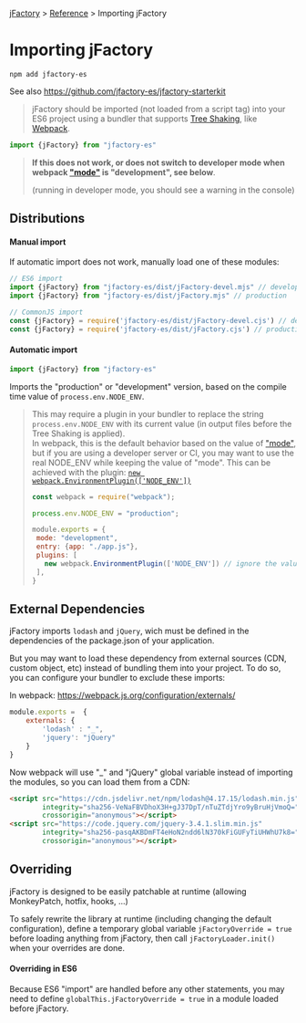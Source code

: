 [jFactory](../README.md) > [Reference](index.md) > Importing jFactory 

# Importing jFactory

```shell script
npm add jfactory-es
```

See also https://github.com/jfactory-es/jfactory-starterkit

>jFactory should be imported (not loaded from a script tag) into your ES6 project using a bundler that supports [Tree Shaking](https://developer.mozilla.org/docs/Glossary/Tree_shaking), like [Webpack](https://webpack.js.org). 

```javascript
import {jFactory} from "jfactory-es" 
```
>**If this does not work, or does not switch to developer mode when webpack ["mode"](https://webpack.js.org/configuration/mode/) is "development", see below**.
>
> (running in developer mode, you should see a warning in the console)

## Distributions

#### Manual import

If automatic import does not work, manually load one of these modules:

```javascript
// ES6 import
import {jFactory} from "jfactory-es/dist/jFactory-devel.mjs" // development
import {jFactory} from "jfactory-es/dist/jFactory.mjs" // production

// CommonJS import
const {jFactory} = require('jfactory-es/dist/jFactory-devel.cjs') // development
const {jFactory} = require('jfactory-es/dist/jFactory.cjs') // production
```

#### Automatic import  
```javascript
import {jFactory} from "jfactory-es" 
```

Imports the "production" or "development" version, based on the compile time value of `process.env.NODE_ENV`.
>This may require a plugin in your bundler to replace the string `process.env.NODE_ENV` with its current value (in output files before the Tree Shaking is applied).\
> In webpack, this is the default behavior based on the value of ["mode"](https://webpack.js.org/configuration/mode/), but if you are using a developer server or CI, you may want to use the real NODE_ENV while keeping the value of "mode". This can be achieved 
> with the plugin: [`new webpack.EnvironmentPlugin(['NODE_ENV'])`](https://webpack.js.org/plugins/environment-plugin/)
>
>```javascript
>const webpack = require("webpack");
>
>process.env.NODE_ENV = "production";  
>
>module.exports = {
>  mode: "development",
>  entry: {app: "./app.js"},
>  plugins: [
>    new webpack.EnvironmentPlugin(['NODE_ENV']) // ignore the value of "mode"
>  ],
>} 
>```

## External Dependencies

jFactory imports `lodash` and `jQuery`, wich must be defined in the dependencies of the package.json of your application.

But you may want to load these dependency from external sources (CDN, custom object, etc) instead of bundling them into your project.
To do so, you can configure your bundler to exclude these imports:

In webpack:
https://webpack.js.org/configuration/externals/
```javascript
module.exports =  {
    externals: {
        'lodash' : "_",
        'jquery': "jQuery"
    }
}
```

Now webpack will use "_" and "jQuery" global variable instead of importing the modules, so
you can load them from a CDN:

```html
<script src="https://cdn.jsdelivr.net/npm/lodash@4.17.15/lodash.min.js"
        integrity="sha256-VeNaFBVDhoX3H+gJ37DpT/nTuZTdjYro9yBruHjVmoQ="
        crossorigin="anonymous"></script>
<script src="https://code.jquery.com/jquery-3.4.1.slim.min.js"
        integrity="sha256-pasqAKBDmFT4eHoN2ndd6lN370kFiGUFyTiUHWhU7k8="
        crossorigin="anonymous"></script>
```

## Overriding

jFactory is designed to be easily patchable at runtime (allowing MonkeyPatch, hotfix, hooks, ...)

To safely rewrite the library at runtime (including changing the default configuration), define a temporary global variable `jFactoryOverride = true` before loading anything from jFactory, then call `jFactoryLoader.init()` when your overrides are done.

#### Overriding in ES6

Because ES6 "import" are handled before any other statements, you may need to define `globalThis.jFactoryOverride = true` in a module loaded before jFactory.
 

